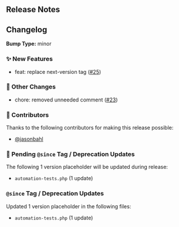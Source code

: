 ## Release Notes

## Changelog

**Bump Type:** minor

### ✨ New Features
- feat: replace next-version tag ([#25](https://github.com/wp-graphql/workflow-tests/pull/25))

### 🔄 Other Changes
- chore: removed unneeded comment ([#23](https://github.com/wp-graphql/workflow-tests/pull/23))

### 👏 Contributors

Thanks to the following contributors for making this release possible:

- [@jasonbahl](https://github.com/jasonbahl)

### 🔄 Pending `@since` Tag / Deprecation Updates

The following 1 version placeholder will be updated during release:

- `automation-tests.php` (1 update)

### `@since` Tag / Deprecation Updates

Updated 1 version placeholder in the following files:

- `automation-tests.php` (1 update)
